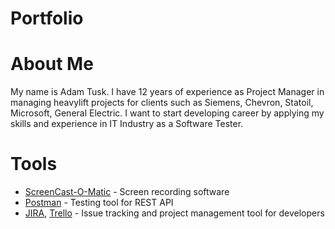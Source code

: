 # Portfolio

# About Me
My name is Adam Tusk. I have 12 years of experience as Project Manager in managing heavylift projects for clients such as Siemens, Chevron, Statoil, Microsoft, General Electric. I want to start developing career by applying my skills and experience in IT Industry as a Software Tester.

# Tools
* [ScreenCast-O-Matic](https://screencast-o-matic.com/home) - Screen recording software
* [Postman](https://www.postman.com/) - Testing tool for REST API
* [JIRA](https://www.atlassian.com/software/jira), [Trello](https://trello.com/) - Issue tracking and project management tool for developers
